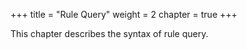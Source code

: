 +++
title = "Rule Query"
weight = 2
chapter = true
+++

This chapter describes the syntax of rule query.
